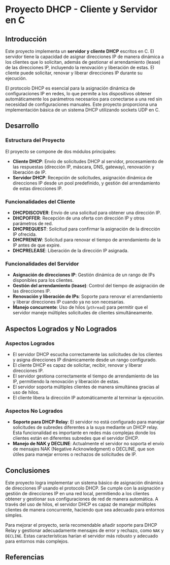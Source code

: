 # Proyecto DHCP - Cliente y Servidor en C

## Introducción
Este proyecto implementa un **servidor y cliente DHCP** escritos en C. El servidor tiene la capacidad de asignar direcciones 
IP de manera dinámica a los clientes que lo solicitan, además de gestionar el arrendamiento (lease) de las direcciones IP, incluyendo
la renovación y liberación de estas. El cliente puede solicitar, renovar y liberar direcciones IP durante su ejecución.

El protocolo DHCP es esencial para la asignación dinámica de configuraciones IP en redes, lo que permite a los dispositivos 
obtener automáticamente los parámetros necesarios para conectarse a una red sin necesidad de configuraciones manuales. Este 
proyecto proporciona una implementación básica de un sistema DHCP utilizando sockets UDP en C.

## Desarrollo
### Estructura del Proyecto
El proyecto se compone de dos módulos principales:
- **Cliente DHCP**: Envío de solicitudes DHCP al servidor, procesamiento de las respuestas (dirección IP, máscara, DNS, gateway),
renovación y liberación de IP.
- **Servidor DHCP**: Recepción de solicitudes, asignación dinámica de direcciones IP desde un pool predefinido, y gestión
 del arrendamiento de estas direcciones IP.

### Funcionalidades del Cliente
- **DHCPDISCOVER**: Envío de una solicitud para obtener una dirección IP.
- **DHCPOFFER**: Recepción de una oferta con dirección IP y otros parámetros de red.
- **DHCPREQUEST**: Solicitud para confirmar la asignación de la dirección IP ofrecida.
- **DHCPRENEW**: Solicitud para renovar el tiempo de arrendamiento de la IP antes de que expire.
- **DHCPRELEASE**: Liberación de la dirección IP asignada.

### Funcionalidades del Servidor
- **Asignación de direcciones IP**: Gestión dinámica de un rango de IPs disponibles para los clientes.
- **Gestión del arrendamiento (lease)**: Control del tiempo de asignación de las direcciones IP.
- **Renovación y liberación de IPs**: Soporte para renovar el arrendamiento y liberar direcciones IP cuando ya no son necesarias.
- **Manejo concurrente**: Uso de hilos (`pthread`) para permitir que el servidor maneje múltiples solicitudes de clientes
simultáneamente.

## Aspectos Logrados y No Logrados
### Aspectos Logrados
- El servidor DHCP escucha correctamente las solicitudes de los clientes y asigna direcciones IP dinámicamente desde un rango configurado.
- El cliente DHCP es capaz de solicitar, recibir, renovar y liberar direcciones IP.
- El servidor gestiona correctamente el tiempo de arrendamiento de las IP, permitiendo la renovación y liberación de estas.
- El servidor soporta múltiples clientes de manera simultánea gracias al uso de hilos.
- El cliente libera la dirección IP automáticamente al terminar la ejecución.

### Aspectos No Logrados
- **Soporte para DHCP Relay**: El servidor no está configurado para manejar solicitudes de subredes diferentes a la suya mediante un
DHCP relay. Esta funcionalidad es importante en redes más complejas donde los clientes están en diferentes subredes que el servidor DHCP.
- **Manejo de NAK y DECLINE**: Actualmente el servidor no soporta el envío de mensajes NAK (Negative Acknowledgment) o DECLINE, que
son útiles para manejar errores o rechazos de solicitudes de IP.

## Conclusiones
Este proyecto logra implementar un sistema básico de asignación dinámica de direcciones IP usando el protocolo DHCP. Se cumple
con la asignación y gestión de direcciones IP en una red local, permitiendo a los clientes obtener y gestionar sus 
configuraciones de red de manera automática. A través del uso de hilos, el servidor DHCP es capaz de manejar múltiples clientes 
de manera concurrente, haciendo que sea adecuado para entornos simples.

Para mejorar el proyecto, sería recomendable añadir soporte para DHCP Relay y gestionar adecuadamente mensajes de error y rechazo, 
como `NAK` y `DECLINE`. Estas características harían el servidor más robusto y adecuado para entornos más complejos.

## Referencias


